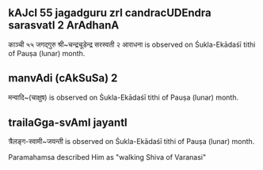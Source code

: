 ## kAJcI 55 jagadguru zrI candracUDEndra sarasvatI 2 ArAdhanA

काञ्ची ५५ जगद्गुरु श्री~चन्द्रचूडेन्द्र सरस्वती २ आराधना is observed on Śukla-Ekādaśī tithi of Pauṣa (lunar) month.



## manvAdi (cAkSuSa) 2

मन्वादि~(चाक्षुष) is observed on Śukla-Ekādaśī tithi of Pauṣa (lunar) month.



## trailaGga-svAmI jayantI

त्रैलङ्ग-स्वामी~जयन्ती is observed on Śukla-Ekādaśī tithi of Pauṣa (lunar) month.

Paramahamsa described Him as "walking Shiva of Varanasi"

